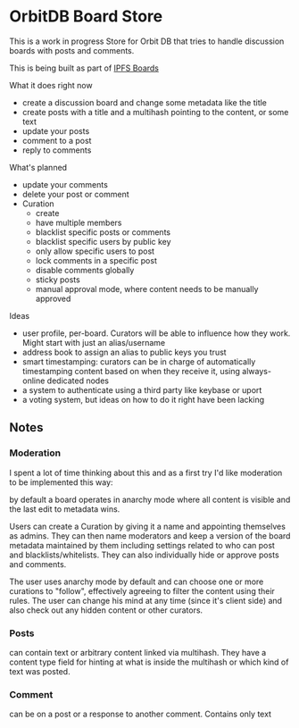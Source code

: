 # OrbitDB Board Store

This is a work in progress Store for Orbit DB that tries to handle discussion boards
with posts and comments.

This is being built as part of [IPFS Boards](https://github.com/fazo96/ipfs-boards)

What it does right now

- create a discussion board and change some metadata like the title
- create posts with a title and a multihash pointing to the content, or some text
- update your posts
- comment to a post
- reply to comments

What's planned

- update your comments
- delete your post or comment
- Curation
    - create
    - have multiple members
    - blacklist specific posts or comments
    - blacklist specific users by public key
    - only allow specific users to post
    - lock comments in a specific post
    - disable comments globally
    - sticky posts
    - manual approval mode, where content needs to be manually approved

Ideas

- user profile, per-board. Curators will be able to influence how
they work. Might start with just an alias/username
- address book to assign an alias to public keys you trust
- smart timestamping: curators can be in charge of automatically timestamping
content based on when they receive it, using always-online dedicated nodes
- a system to authenticate using a third party like keybase or uport
- a voting system, but ideas on how to do it right have been lacking

## Notes

### Moderation

I spent a lot of time thinking about this and as a first try I'd like
moderation to be implemented this way:

by default a board operates in anarchy mode where all content is visible
and the last edit to metadata wins.

Users can create a Curation by giving it a name and appointing
themselves as admins. They can then name moderators and keep a version
of the board metadata maintained by them including settings related to
who can post and blacklists/whitelists. They can also individually
hide or approve posts and comments.

The user uses anarchy mode by default and can choose one or more
curations to "follow", effectively agreeing to filter the
content using their rules. The user can change his
mind at any time (since it's client side) and also check out any
hidden content or other curators.

### Posts

can contain text or arbitrary content linked via multihash. They have a content type
field for hinting at what is inside the multihash or which kind of text was posted.

### Comment

can be on a post or a response to another comment. Contains only text